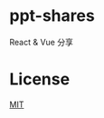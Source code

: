 # ppt-shares
React & Vue 分享
# License
[MIT](https://github.com/fxxjdedd/ppt-shares/blob/master/LICENSE)
